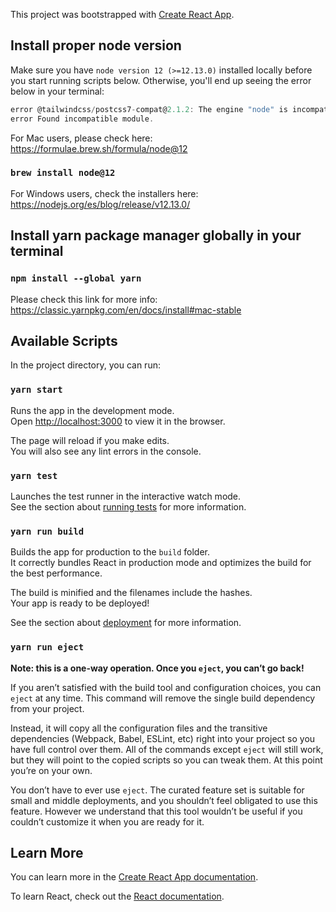 This project was bootstrapped with [Create React App](https://github.com/facebook/create-react-app).

## Install proper node version

Make sure you have `node version 12 (>=12.13.0)` installed locally before you start running scripts below.
Otherwise, you'll end up seeing the error below in your terminal:

```js
error @tailwindcss/postcss7-compat@2.1.2: The engine "node" is incompatible with this module. Expected version ">=12.13.0". Got "10.24.1"
error Found incompatible module.
```

For Mac users, please check here: https://formulae.brew.sh/formula/node@12

### `brew install node@12`

For Windows users, check the installers here: https://nodejs.org/es/blog/release/v12.13.0/

## Install yarn package manager globally in your terminal

### `npm install --global yarn`

Please check this link for more info: https://classic.yarnpkg.com/en/docs/install#mac-stable

## Available Scripts

In the project directory, you can run:

### `yarn start`

Runs the app in the development mode.<br>
Open [http://localhost:3000](http://localhost:3000) to view it in the browser.

The page will reload if you make edits.<br>
You will also see any lint errors in the console.

### `yarn test`

Launches the test runner in the interactive watch mode.<br>
See the section about [running tests](https://facebook.github.io/create-react-app/docs/running-tests) for more information.

### `yarn run build`

Builds the app for production to the `build` folder.<br>
It correctly bundles React in production mode and optimizes the build for the best performance.

The build is minified and the filenames include the hashes.<br>
Your app is ready to be deployed!

See the section about [deployment](https://facebook.github.io/create-react-app/docs/deployment) for more information.

### `yarn run eject`

**Note: this is a one-way operation. Once you `eject`, you can’t go back!**

If you aren’t satisfied with the build tool and configuration choices, you can `eject` at any time. This command will remove the single build dependency from your project.

Instead, it will copy all the configuration files and the transitive dependencies (Webpack, Babel, ESLint, etc) right into your project so you have full control over them. All of the commands except `eject` will still work, but they will point to the copied scripts so you can tweak them. At this point you’re on your own.

You don’t have to ever use `eject`. The curated feature set is suitable for small and middle deployments, and you shouldn’t feel obligated to use this feature. However we understand that this tool wouldn’t be useful if you couldn’t customize it when you are ready for it.

## Learn More

You can learn more in the [Create React App documentation](https://facebook.github.io/create-react-app/docs/getting-started).

To learn React, check out the [React documentation](https://reactjs.org/).

